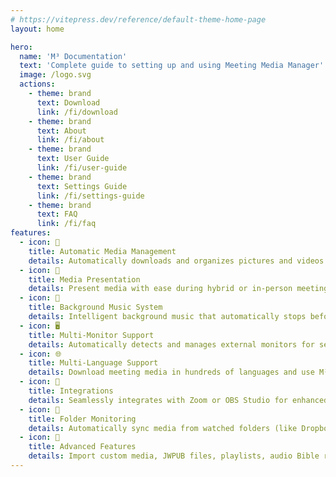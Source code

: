 ```yaml
---
# https://vitepress.dev/reference/default-theme-home-page
layout: home

hero:
  name: 'M³ Documentation'
  text: 'Complete guide to setting up and using Meeting Media Manager'
  image: /logo.svg
  actions:
    - theme: brand
      text: Download
      link: /fi/download
    - theme: brand
      text: About
      link: /fi/about
    - theme: brand
      text: User Guide
      link: /fi/user-guide
    - theme: brand
      text: Settings Guide
      link: /fi/settings-guide
    - theme: brand
      text: FAQ
      link: /fi/faq
features:
  - icon: 🚀
    title: Automatic Media Management
    details: Automatically downloads and organizes pictures and videos for congregation meetings in any language available on the official website of Jehovah's Witnesses.
  - icon: 🎦
    title: Media Presentation
    details: Present media with ease during hybrid or in-person meetings with advanced controls, zoom/pan capabilities, and custom timing options.
  - icon: 🎵
    title: Background Music System
    details: Intelligent background music that automatically stops before meetings start and can be restarted with one click after meetings.
  - icon: 🖥️
    title: Multi-Monitor Support
    details: Automatically detects and manages external monitors for seamless media presentations and website sharing.
  - icon: 🌐
    title: Multi-Language Support
    details: Download meeting media in hundreds of languages and use M³'s interface in any of the many available languages.
  - icon: 🧩
    title: Integrations
    details: Seamlessly integrates with Zoom or OBS Studio for enhanced media management and playback during meetings.
  - icon: 📁
    title: Folder Monitoring
    details: Automatically sync media from watched folders (like Dropbox or OneDrive) and export media to folders.
  - icon: 🎯
    title: Advanced Features
    details: Import custom media, JWPUB files, playlists, audio Bible recordings, and manage multiple congregations.
---
```

